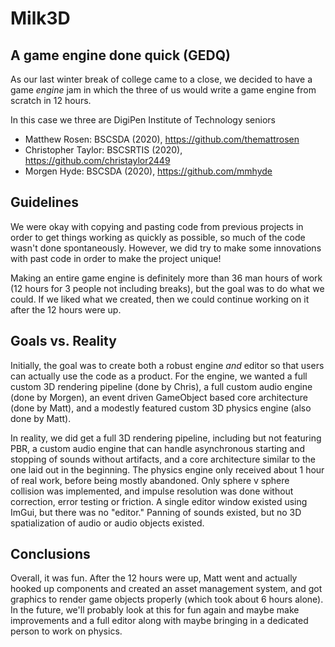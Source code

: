 # Milk3D
## A game engine done quick (GEDQ)

As our last winter break of college came to a close, we decided to have a game _engine_ jam in which the three of us would write a game engine from scratch in 12 hours. 
 
In this case we three are DigiPen Institute of Technology seniors 
* Matthew Rosen: BSCSDA (2020), https://github.com/themattrosen
* Christopher Taylor: BSCSRTIS (2020), https://github.com/christaylor2449
* Morgen Hyde: BSCSDA (2020), https://github.com/mmhyde

## Guidelines
We were okay with copying and pasting code from previous projects in order to get things working as quickly as possible, so much of the code wasn't done spontaneously. However, we did try to make some innovations with past code in order to make the project unique!
 
Making an entire game engine is definitely more than 36 man hours of work (12 hours for 3 people not including breaks), but the goal was to do what we could. If we liked what we created, then we could continue working on it after the 12 hours were up.

## Goals vs. Reality
Initially, the goal was to create both a robust engine _and_ editor so that users can actually use the code as a product. For the engine, we wanted a full custom 3D rendering pipeline (done by Chris), a full custom audio engine (done by Morgen), an event driven GameObject based core architecture (done by Matt), and a modestly featured custom 3D physics engine (also done by Matt). 

In reality, we did get a full 3D rendering pipeline, including but not featuring PBR, a custom audio engine that can handle asynchronous starting and stopping of sounds without artifacts, and a core architecture similar to the one laid out in the beginning. The physics engine only received about 1 hour of real work, before being mostly abandoned. Only sphere v sphere collision was implemented, and impulse resolution was done without correction, error testing or friction. A single editor window existed using ImGui, but there was no "editor." Panning of sounds existed, but no 3D spatialization of audio or audio objects existed. 

## Conclusions
Overall, it was fun. After the 12 hours were up, Matt went and actually hooked up components and created an asset management system, and got graphics to render game objects properly (which took about 6 hours alone). In the future, we'll probably look at this for fun again and maybe make improvements and a full editor along with maybe bringing in a dedicated person to work on physics.